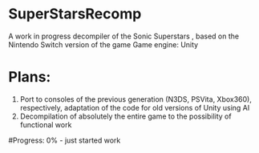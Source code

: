 # SuperStarsRecomp
A work in progress decompiler of the Sonic Superstars , based on the Nintendo Switch version of the game
Game engine: Unity

# Plans:
1. Port to consoles of the previous generation (N3DS, PSVita, Xbox360), respectively, adaptation of the code for old versions of Unity using AI
2. Decompilation of absolutely the entire game to the possibility of functional work

#Progress:
0% - just started work
